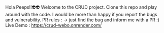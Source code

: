 Hola Peeps!!👽👽 Welcome to the CRUD project. Clone this repo and play around with the code.
I would be more than happy if you report the bugs and vulnerability.
PR rules : -> just find the bug and inform me with a PR :)
Live Demo : https://crud-webo.onrender.com/
